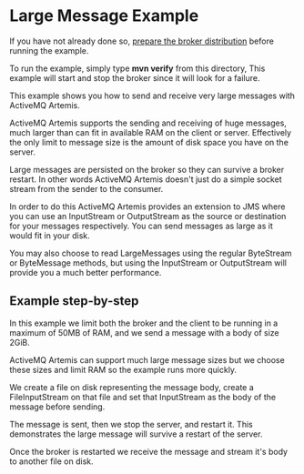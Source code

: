 # Large Message Example

If you have not already done so, [prepare the broker distribution](../../../../README.md#getting-started) before running the example.

To run the example, simply type **mvn verify** from this directory, This example will start and stop the broker since it will look for a failure.

This example shows you how to send and receive very large messages with ActiveMQ Artemis.

ActiveMQ Artemis supports the sending and receiving of huge messages, much larger than can fit in available RAM on the client or server. Effectively the only limit to message size is the amount of disk space you have on the server.

Large messages are persisted on the broker so they can survive a broker restart. In other words ActiveMQ Artemis doesn't just do a simple socket stream from the sender to the consumer.

In order to do this ActiveMQ Artemis provides an extension to JMS where you can use an InputStream or OutputStream as the source or destination for your messages respectively. You can send messages as large as it would fit in your disk.

You may also choose to read LargeMessages using the regular ByteStream or ByteMessage methods, but using the InputStream or OutputStream will provide you a much better performance.

## Example step-by-step

In this example we limit both the broker and the client to be running in a maximum of 50MB of RAM, and we send a message with a body of size 2GiB.

ActiveMQ Artemis can support much large message sizes but we choose these sizes and limit RAM so the example runs more quickly.

We create a file on disk representing the message body, create a FileInputStream on that file and set that InputStream as the body of the message before sending.

The message is sent, then we stop the server, and restart it. This demonstrates the large message will survive a restart of the server.

Once the broker is restarted we receive the message and stream it's body to another file on disk.